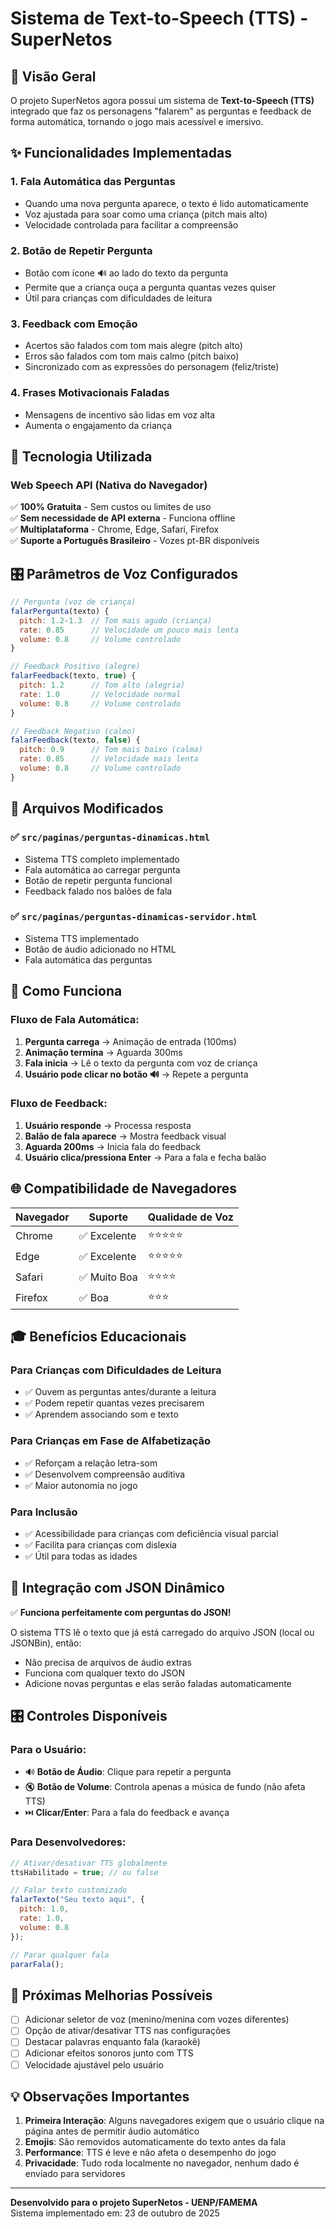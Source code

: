 # Sistema de Text-to-Speech (TTS) - SuperNetos

## 📢 Visão Geral

O projeto SuperNetos agora possui um sistema de **Text-to-Speech (TTS)** integrado que faz os personagens "falarem" as perguntas e feedback de forma automática, tornando o jogo mais acessível e imersivo.

## ✨ Funcionalidades Implementadas

### 1. **Fala Automática das Perguntas**
- Quando uma nova pergunta aparece, o texto é lido automaticamente
- Voz ajustada para soar como uma criança (pitch mais alto)
- Velocidade controlada para facilitar a compreensão

### 2. **Botão de Repetir Pergunta**
- Botão com ícone 🔊 ao lado do texto da pergunta
- Permite que a criança ouça a pergunta quantas vezes quiser
- Útil para crianças com dificuldades de leitura

### 3. **Feedback com Emoção**
- Acertos são falados com tom mais alegre (pitch alto)
- Erros são falados com tom mais calmo (pitch baixo)
- Sincronizado com as expressões do personagem (feliz/triste)

### 4. **Frases Motivacionais Faladas**
- Mensagens de incentivo são lidas em voz alta
- Aumenta o engajamento da criança

## 🔧 Tecnologia Utilizada

### **Web Speech API (Nativa do Navegador)**

✅ **100% Gratuita** - Sem custos ou limites de uso  
✅ **Sem necessidade de API externa** - Funciona offline  
✅ **Multiplataforma** - Chrome, Edge, Safari, Firefox  
✅ **Suporte a Português Brasileiro** - Vozes pt-BR disponíveis

## 🎛️ Parâmetros de Voz Configurados

```javascript
// Pergunta (voz de criança)
falarPergunta(texto) {
  pitch: 1.2-1.3  // Tom mais agudo (criança)
  rate: 0.85      // Velocidade um pouco mais lenta
  volume: 0.8     // Volume controlado
}

// Feedback Positivo (alegre)
falarFeedback(texto, true) {
  pitch: 1.2      // Tom alto (alegria)
  rate: 1.0       // Velocidade normal
  volume: 0.8     // Volume controlado
}

// Feedback Negativo (calmo)
falarFeedback(texto, false) {
  pitch: 0.9      // Tom mais baixo (calma)
  rate: 0.85      // Velocidade mais lenta
  volume: 0.8     // Volume controlado
}
```

## 📁 Arquivos Modificados

### ✅ `src/paginas/perguntas-dinamicas.html`
- Sistema TTS completo implementado
- Fala automática ao carregar pergunta
- Botão de repetir pergunta funcional
- Feedback falado nos balões de fala

### ✅ `src/paginas/perguntas-dinamicas-servidor.html`
- Sistema TTS implementado
- Botão de áudio adicionado no HTML
- Fala automática das perguntas

## 🎯 Como Funciona

### Fluxo de Fala Automática:

1. **Pergunta carrega** → Animação de entrada (100ms)
2. **Animação termina** → Aguarda 300ms
3. **Fala inicia** → Lê o texto da pergunta com voz de criança
4. **Usuário pode clicar no botão 🔊** → Repete a pergunta

### Fluxo de Feedback:

1. **Usuário responde** → Processa resposta
2. **Balão de fala aparece** → Mostra feedback visual
3. **Aguarda 200ms** → Inicia fala do feedback
4. **Usuário clica/pressiona Enter** → Para a fala e fecha balão

## 🌐 Compatibilidade de Navegadores

| Navegador | Suporte | Qualidade de Voz |
|-----------|---------|------------------|
| Chrome    | ✅ Excelente | ⭐⭐⭐⭐⭐ |
| Edge      | ✅ Excelente | ⭐⭐⭐⭐⭐ |
| Safari    | ✅ Muito Boa | ⭐⭐⭐⭐ |
| Firefox   | ✅ Boa | ⭐⭐⭐ |

## 🎓 Benefícios Educacionais

### Para Crianças com Dificuldades de Leitura
- ✅ Ouvem as perguntas antes/durante a leitura
- ✅ Podem repetir quantas vezes precisarem
- ✅ Aprendem associando som e texto

### Para Crianças em Fase de Alfabetização
- ✅ Reforçam a relação letra-som
- ✅ Desenvolvem compreensão auditiva
- ✅ Maior autonomia no jogo

### Para Inclusão
- ✅ Acessibilidade para crianças com deficiência visual parcial
- ✅ Facilita para crianças com dislexia
- ✅ Útil para todas as idades

## 🔄 Integração com JSON Dinâmico

✅ **Funciona perfeitamente com perguntas do JSON!**

O sistema TTS lê o texto que já está carregado do arquivo JSON (local ou JSONBin), então:
- Não precisa de arquivos de áudio extras
- Funciona com qualquer texto do JSON
- Adicione novas perguntas e elas serão faladas automaticamente

## 🎛️ Controles Disponíveis

### Para o Usuário:
- 🔊 **Botão de Áudio**: Clique para repetir a pergunta
- 🔇 **Botão de Volume**: Controla apenas a música de fundo (não afeta TTS)
- ⏭️ **Clicar/Enter**: Para a fala do feedback e avança

### Para Desenvolvedores:
```javascript
// Ativar/desativar TTS globalmente
ttsHabilitado = true; // ou false

// Falar texto customizado
falarTexto("Seu texto aqui", {
  pitch: 1.0,
  rate: 1.0,
  volume: 0.8
});

// Parar qualquer fala
pararFala();
```

## 🚀 Próximas Melhorias Possíveis

- [ ] Adicionar seletor de voz (menino/menina com vozes diferentes)
- [ ] Opção de ativar/desativar TTS nas configurações
- [ ] Destacar palavras enquanto fala (karaokê)
- [ ] Adicionar efeitos sonoros junto com TTS
- [ ] Velocidade ajustável pelo usuário

## 💡 Observações Importantes

1. **Primeira Interação**: Alguns navegadores exigem que o usuário clique na página antes de permitir áudio automático
2. **Emojis**: São removidos automaticamente do texto antes da fala
3. **Performance**: TTS é leve e não afeta o desempenho do jogo
4. **Privacidade**: Tudo roda localmente no navegador, nenhum dado é enviado para servidores

---

**Desenvolvido para o projeto SuperNetos - UENP/FAMEMA**  
Sistema implementado em: 23 de outubro de 2025
